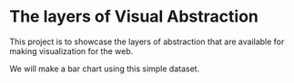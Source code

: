 # The layers of Visual Abstraction
This project is to showcase the layers of abstraction that are available for making visualization for the web.

We will make a bar chart using this simple dataset.
